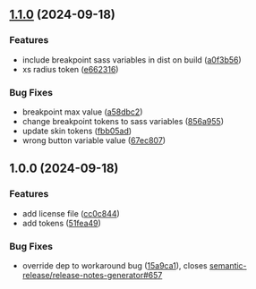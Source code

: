 ## [1.1.0](https://github.com/etchteam/mobius-tokens/compare/v1.0.0...v1.1.0) (2024-09-18)

### Features

* include breakpoint sass variables in dist on build ([a0f3b56](https://github.com/etchteam/mobius-tokens/commit/a0f3b566b5584b93a535bb187b09315beca71ff5))
* xs radius token ([e662316](https://github.com/etchteam/mobius-tokens/commit/e66231659317d467bef465a434d42497878d23d4))

### Bug Fixes

* breakpoint max value ([a58dbc2](https://github.com/etchteam/mobius-tokens/commit/a58dbc264385e0ea14c6204f99a2e00e979fba4d))
* change breakpoint tokens to sass variables ([856a955](https://github.com/etchteam/mobius-tokens/commit/856a955fa83e16233c41fd3a53ebab7c889adff6))
* update skin tokens ([fbb05ad](https://github.com/etchteam/mobius-tokens/commit/fbb05ad9ff6a55040e02b5fa5475882167e615aa))
* wrong button variable value ([67ec807](https://github.com/etchteam/mobius-tokens/commit/67ec8073ead850570e1b707c2eddaf323cfaff1a))

## 1.0.0 (2024-09-18)

### Features

* add license file ([cc0c844](https://github.com/etchteam/mobius-tokens/commit/cc0c844dc6d4fee6d14d55fa40578d3826bde594))
* add tokens ([51fea49](https://github.com/etchteam/mobius-tokens/commit/51fea49c748858bac860bebac16acae6aa2e2c8a))

### Bug Fixes

* override dep to workaround bug ([15a9ca1](https://github.com/etchteam/mobius-tokens/commit/15a9ca1663dd985503d42bd6b192762f126cdc67)), closes [semantic-release/release-notes-generator#657](https://github.com/semantic-release/release-notes-generator/issues/657)
